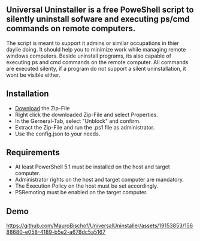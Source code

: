 <H2> Universal Uninstaller is a free PoweShell script to silently uninstall sofware and executing ps/cmd commands on remote computers. </H2>

The script is meant to support it admins or similar occupations in thier daylie doing. It should help you to minimize work while managing remote windows computers. Beside uninstall programs, its also capable of executing ps and cmd commands on the remote computer. All commands are executed silenty, if a program do not support a silent uninstallation, it wont be visible either.


<H2> Installation </H2>
<ul>
<li><a href="https://github.com/MauroBischof/UniversalUninstaller/archive/refs/tags/Latest.zip"> Download</a> the Zip-File </li>
<li>Right click the downloaded Zip-File and select Properties.</li>
<li>In the Gerneral-Tab, select "Unblock" and confirm.</li>
<li>Extract the Zip-File and run the .ps1 file as administrator.</li>
<li>Use the config.json to your needs.</li>
</ul> 


<H2> Requirements  </H2>
<ul>
<li>At least PowerShell 5.1 must be installed on the host and target computer.</li>
<li>Administrator rights on the host and target computer are mandatory.</li>
<li>The Execution Policy on the host must be set accordingly.</li>
<li>PSRemoting must be enabled on the target computer.</li>
</ul> 

<H2> Demo  </H2>

https://github.com/MauroBischof/UniversalUninstaller/assets/19153853/15688680-e058-4189-b5e2-a678dc5a5167
